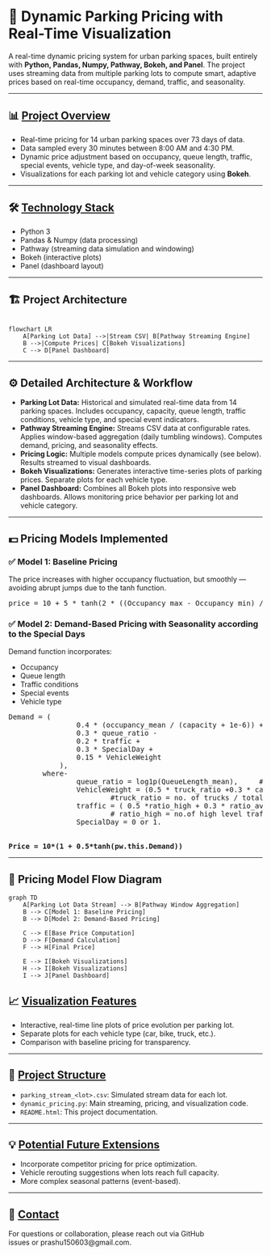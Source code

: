 <h1>🚗 Dynamic Parking Pricing with Real-Time Visualization</h1>

<p>
A real-time dynamic pricing system for urban parking spaces, built entirely with <b>Python, Pandas, Numpy, Pathway, Bokeh, and Panel</b>. 
The project uses streaming data from multiple parking lots to compute smart, adaptive prices based on real-time occupancy, demand, traffic, and seasonality.
</p>

<hr>

<h2>📊 <u>Project Overview</u></h2>

<ul>
    <li>Real-time pricing for 14 urban parking spaces over 73 days of data.</li>
    <li>Data sampled every 30 minutes between 8:00 AM and 4:30 PM.</li>
    <li>Dynamic price adjustment based on occupancy, queue length, traffic, special events, vehicle type, and day-of-week seasonality.</li>
    <li>Visualizations for each parking lot and vehicle category using <b>Bokeh</b>.</li>
</ul>

<hr>

<h2>🛠 <u>Technology Stack</u></h2>

<ul>
    <li>Python 3</li>
    <li>Pandas & Numpy (data processing)</li>
    <li>Pathway (streaming data simulation and windowing)</li>
    <li>Bokeh (interactive plots)</li>
    <li>Panel (dashboard layout)</li>
</ul>

<hr>

## 🏗 Project Architecture

```mermaid

flowchart LR
    A[Parking Lot Data] -->|Stream CSV| B[Pathway Streaming Engine]
    B -->|Compute Prices| C[Bokeh Visualizations]
    C --> D[Panel Dashboard]
```



<hr>

<h2>⚙ Detailed Architecture & Workflow</h2>
<ul>
<li><strong>Parking Lot Data:</strong> Historical and simulated real-time data from 14 parking spaces. Includes occupancy, capacity, queue length, traffic conditions, vehicle type, and special event indicators.</li>
<li><strong>Pathway Streaming Engine:</strong> Streams CSV data at configurable rates. Applies window-based aggregation (daily tumbling windows). Computes demand, pricing, and seasonality effects.</li>
<li><strong>Pricing Logic:</strong> Multiple models compute prices dynamically (see below). Results streamed to visual dashboards.</li>
<li><strong>Bokeh Visualizations:</strong> Generates interactive time-series plots of parking prices. Separate plots for each vehicle type.</li>
<li><strong>Panel Dashboard:</strong> Combines all Bokeh plots into responsive web dashboards. Allows monitoring price behavior per parking lot and vehicle category.</li>
</ul>

<hr>

<h2>💵 Pricing Models Implemented</h2>

<h3>✅ Model 1: Baseline Pricing</h3>
<p>The price increases with higher occupancy fluctuation, but smoothly — avoiding abrupt jumps due to the tanh function.</p>
<pre>
price = 10 + 5 * tanh(2 * ((Occupancy_max - Occupancy_min) / Capacity))
</pre>

<h3>✅ Model 2: Demand-Based Pricing with Seasonality according to the Special Days</h3>
<p>Demand function incorporates:</p>
<ul>
<li>Occupancy</li>
<li>Queue length</li>
<li>Traffic conditions</li>
<li>Special events</li>
<li>Vehicle type</li>
</ul>
<pre>
Demand = (
                0.4 * (occupancy_mean / (capacity + 1e-6)) +
                0.3 * queue_ratio -
                0.2 * traffic +
                0.3 * SpecialDay +
                0.15 * VehicleWeight
            ),
        where-
                queue_ratio = log1p(QueueLength_mean),     # log(1 + x) dampens large values.
                VehicleWeight = (0.5 * truck_ratio +0.3 * car_ratio + 0.2 * bike_ratio + 0.1 * cycle_ratio),
                        #truck_ratio = no. of trucks / total vehicles  similarly car_ratiio ,bike ratio and cycle_ratio.
                traffic = ( 0.5 *ratio_high + 0.3 * ratio_avg + 0.1 * ratio_low )
                        # ratio_high = no.of high level traffic in that window/total count , similaly others
                SpecialDay = 0 or 1.
<br>
<b>Price = 10*(1 + 0.5*tanh(pw.this.Demand))</b>
</pre>

<hr>

## 🧉 Pricing Model Flow Diagram
```mermaid
graph TD
    A[Parking Lot Data Stream] --> B[Pathway Window Aggregation]
    B --> C[Model 1: Baseline Pricing]
    B --> D[Model 2: Demand-Based Pricing]

    C --> E[Base Price Computation]
    D --> F[Demand Calculation]
    F --> H[Final Price]

    E --> I[Bokeh Visualizations]
    H --> I[Bokeh Visualizations]
    I --> J[Panel Dashboard]
```


<h2>📈 <u>Visualization Features</u></h2>

<ul>
    <li>Interactive, real-time line plots of price evolution per parking lot.</li>
    <li>Separate plots for each vehicle type (car, bike, truck, etc.).</li>
    <li>Comparison with baseline pricing for transparency.</li>
</ul>

<hr>

<h2>📁 <u>Project Structure</u></h2>

<ul>
    <li><code>parking_stream_&lt;lot&gt;.csv</code>: Simulated stream data for each lot.</li>
    <li><code>dynamic_pricing.py</code>: Main streaming, pricing, and visualization code.</li>
    <li><code>README.html</code>: This project documentation.</li>
</ul>

<hr>

<h2>💡 <u>Potential Future Extensions</u></h2>

<ul>
    <li>Incorporate competitor pricing for price optimization.</li>
    <li>Vehicle rerouting suggestions when lots reach full capacity.</li>
    <li>More complex seasonal patterns (event-based).</li>
</ul>

<hr>

<h2>📝 <u>Contact</u></h2>

<p>For questions or collaboration, please reach out via GitHub issues or prashu150603@gmail.com.</p>
